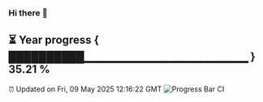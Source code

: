 ### Hi there 👋
⏳ Year progress { ██████████▁▁▁▁▁▁▁▁▁▁▁▁▁▁▁▁▁▁▁▁ } 35.21 %
---
⏰ Updated on Fri, 09 May 2025 12:16:22 GMT
![Progress Bar CI](https://github.com/Moyi321/Moyi321/workflows/Progress%20Bar%20CI/badge.svg)
